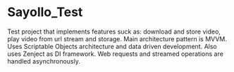 # Sayollo_Test
Test project that implements features suck as: download and store video, play video from url stream and storage.
Main architecture pattern is MVVM. Uses Scriptable Objects architecture and data driven development. Also uses Zenject as DI framework. Web requests and streamed operations are handled asynchronously. 
